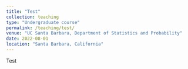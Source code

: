 ```yaml
---
title: "Test"
collection: teaching
type: "Undergraduate course"
permalink: /teaching/test/
venue: "UC Santa Barbara, Department of Statistics and Probability"
date: 2022-08-01
location: "Santa Barbara, California"
---
```


Test